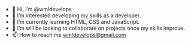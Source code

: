 - 👋 Hi, I’m @wmldevelops
- 👀 I’m interested developing my skills as a developer.
- 🌱 I’m currently learning HTML, CSS and JavaScript.
- 💞️ I’m will be looking to collaborate on projects once my skills improve.
- 📫 How to reach me wmldevelops@gmail.com

<!---
wmldevelops/wmldevelops is a ✨ special ✨ repository because its `README.md` (this file) appears on your GitHub profile.
You can click the Preview link to take a look at your changes.
--->
